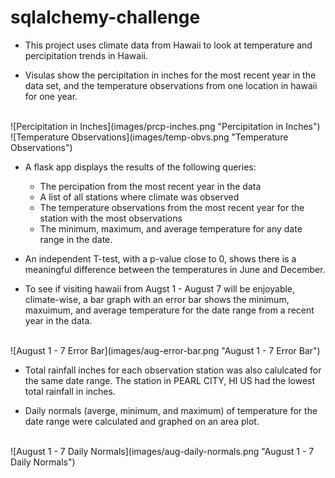 # sqlalchemy-challenge

* This project uses climate data from Hawaii to look at temperature and percipitation trends in Hawaii. 

* Visulas show the percipitation in inches for the most recent year in the data set, and the temperature observations from one location in hawaii for one year.
<br>
![Percipitation in Inches](images/prcp-inches.png "Percipitation in Inches")<br>
![Temperature Observations](images/temp-obvs.png "Temperature Observations")<br>

* A flask app displays the results of the following queries:
    * The percipation from the most recent year in the data 
    * A list of all stations where climate was observed
    * The temperature observations from the most recent year for the station with the most observations
    * The minimum, maximum, and average temperature for any date range in the date.

* An independent T-test, with a p-value close to 0, shows there is a meaningful difference between the temperatures in June and December.

* To see if visiting hawaii from Augst 1 - August 7 will be enjoyable, climate-wise, a bar graph with an error bar shows the minimum, maxuimum, and average temperature for the date range from a recent year in the data.
<br>
![August 1 - 7 Error Bar](images/aug-error-bar.png "August 1 - 7 Error Bar")<br>

* Total rainfall inches for each observation station was also calulcated for the same date range. The station in PEARL CITY, HI US had the lowest total rainfall in inches.

* Daily normals (averge, minimum, and maximum) of temperature for the date range were calculated and graphed on an area plot. 
<br>
![August 1 - 7 Daily Normals](images/aug-daily-normals.png "August 1 - 7 Daily Normals")<br>
